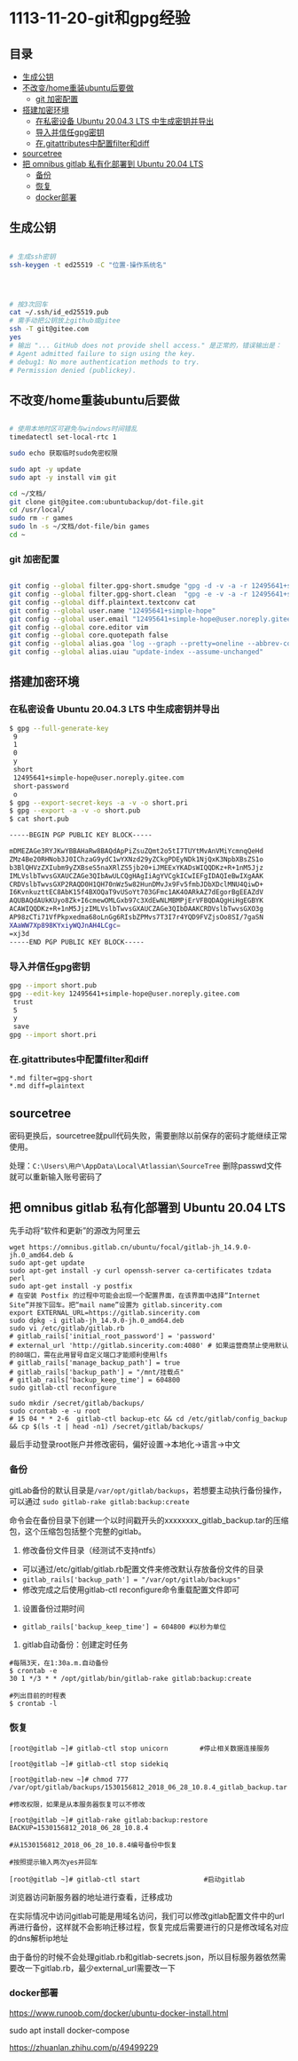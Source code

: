 # 1113-11-20-git和gpg经验

## 目录

-   [生成公钥](#生成公钥)
-   [不改变/home重装ubuntu后要做](#不改变home重装ubuntu后要做)
    -   [git 加密配置](#git-加密配置)
-   [搭建加密环境](#搭建加密环境)
    -   [在私密设备 Ubuntu 20.04.3 LTS 中生成密钥并导出](#在私密设备-Ubuntu-20043-LTS-中生成密钥并导出)
    -   [导入并信任gpg密钥](#导入并信任gpg密钥)
    -   [在.gitattributes中配置filter和diff](#在gitattributes中配置filter和diff)
-   [sourcetree](#sourcetree)
-   [把 omnibus gitlab 私有化部署到 Ubuntu 20.04 LTS](#把-omnibus-gitlab-私有化部署到-Ubuntu-2004-LTS)
    -   [备份](#备份)
    -   [恢复](#恢复)
    -   [docker部署](#docker部署)

## 生成公钥

```bash

# 生成ssh密钥
ssh-keygen -t ed25519 -C "位置-操作系统名"




# 按3次回车
cat ~/.ssh/id_ed25519.pub
# 需手动把公钥放上github或gitee
ssh -T git@gitee.com
yes
# 输出 "... GitHub does not provide shell access." 是正常的，错误输出是：
# Agent admitted failure to sign using the key.
# debug1: No more authentication methods to try.
# Permission denied (publickey).
```

## 不改变/home重装ubuntu后要做

```bash

# 使用本地时区可避免与windows时间错乱
timedatectl set-local-rtc 1

sudo echo 获取临时sudo免密权限

sudo apt -y update 
sudo apt -y install vim git

cd ~/文档/
git clone git@gitee.com:ubuntubackup/dot-file.git
cd /usr/local/
sudo rm -r games
sudo ln -s ~/文档/dot-file/bin games
cd ~


```

### git 加密配置

```bash

git config --global filter.gpg-short.smudge "gpg -d -v -a -r 12495641+simple-hope@user.noreply.gitee.com"
git config --global filter.gpg-short.clean  "gpg -e -v -a -r 12495641+simple-hope@user.noreply.gitee.com"
git config --global diff.plaintext.textconv cat
git config --global user.name "12495641+simple-hope"
git config --global user.email "12495641+simple-hope@user.noreply.gitee.com"
git config --global core.editor vim
git config --global core.quotepath false
git config --global alias.goa 'log --graph --pretty=oneline --abbrev-commit -n 20'
git config --global alias.uiau "update-index --assume-unchanged"
```

## 搭建加密环境

### 在私密设备 Ubuntu 20.04.3 LTS 中生成密钥并导出

```bash
$ gpg --full-generate-key
 9
 1
 0
 y
 short
 12495641+simple-hope@user.noreply.gitee.com
 short-password
 o
$ gpg --export-secret-keys -a -v -o short.pri
$ gpg --export -a -v -o short.pub
$ cat short.pub

-----BEGIN PGP PUBLIC KEY BLOCK-----

mDMEZAGe3RYJKwYBBAHaRw8BAQdApPiZsuZQmt2o5tI7TUYtMvAnVMiYcmnqQeHd
ZMz4Be20RHNob3J0IChzaG9ydC1wYXNzd29yZCkgPDEyNDk1NjQxK3NpbXBsZS1o
b3BlQHVzZXIubm9yZXBseS5naXRlZS5jb20+iJMEExYKADsWIQQDKz+R+1nM5Jjz
IMLVslbTwvsGXAUCZAGe3QIbAwULCQgHAgIiAgYVCgkICwIEFgIDAQIeBwIXgAAK
CRDVslbTwvsGXP2RAQD0H1QH70nWz5w82HunDMvJx9Fv5fmbJDbXDclMNU4QiwD+
I6KvnkuzttEC8AbK15f4BXOQaT9vUSoYt703GFmc1AK4OARkAZ7dEgorBgEEAZdV
AQUBAQdAUkKUyo8Zk+I6cmewOMLGxb97c3XdEwNLMBMPjErVFBQDAQgHiHgEGBYK
ACAWIQQDKz+R+1nM5JjzIMLVslbTwvsGXAUCZAGe3QIbDAAKCRDVslbTwvsGXO3g
AP98zCTi71VfPkpxedma68oLnGg6RIsbZPMvs7T3I7r4YQD9FVZjsOo8SI/7gaSN
XAaWW7Xp898KYxiyWQJnAH4LCgc=
=xj3d
-----END PGP PUBLIC KEY BLOCK-----

```

### 导入并信任gpg密钥

```bash
gpg --import short.pub
gpg --edit-key 12495641+simple-hope@user.noreply.gitee.com
 trust
 5
 y
 save
gpg --import short.pri
```

### 在.gitattributes中配置filter和diff

```纯文本
*.md filter=gpg-short
*.md diff=plaintext
```

## sourcetree

密码更换后，sourcetree就pull代码失败，需要删除以前保存的密码才能继续正常使用。

处理：`C:\Users\用户\AppData\Local\Atlassian\SourceTree` 删除passwd文件就可以重新输入账号密码了

## 把 omnibus gitlab 私有化部署到 Ubuntu 20.04 LTS

先手动将“软件和更新”的源改为阿里云

```纯文本
wget https://omnibus.gitlab.cn/ubuntu/focal/gitlab-jh_14.9.0-jh.0_amd64.deb &
sudo apt-get update
sudo apt-get install -y curl openssh-server ca-certificates tzdata perl
sudo apt-get install -y postfix
# 在安装 Postfix 的过程中可能会出现一个配置界面，在该界面中选择“Internet Site”并按下回车。把“mail name”设置为 gitlab.sincerity.com
export EXTERNAL_URL=https://gitlab.sincerity.com
sudo dpkg -i gitlab-jh_14.9.0-jh.0_amd64.deb
sudo vi /etc/gitlab/gitlab.rb
# gitlab_rails['initial_root_password'] = 'password'
# external_url 'http://gitlab.sincerity.com:4080' # 如果运营商禁止使用默认的80端口，需在此用冒号自定义端口才能顺利使用lfs
# gitlab_rails['manage_backup_path'] = true
# gitlab_rails['backup_path'] = "/mnt/挂载点"
# gitlab_rails['backup_keep_time'] = 604800
sudo gitlab-ctl reconfigure

sudo mkdir /secret/gitlab/backups/
sudo crontab -e -u root
# 15 04 * * 2-6  gitlab-ctl backup-etc && cd /etc/gitlab/config_backup && cp $(ls -t | head -n1) /secret/gitlab/backups/
```

最后手动登录root账户并修改密码，偏好设置->本地化->语言->中文

### 备份

gitLab备份的默认目录是`/var/opt/gitlab/backups`，若想要主动执行备份操作，可以通过
`sudo gitlab-rake gitlab:backup:create`

命令会在备份目录下创建一个以时间戳开头的xxxxxxxx\_gitlab\_backup.tar的压缩包，这个压缩包包括整个完整的gitlab。

1.  修改备份文件目录（经测试不支持ntfs）

-   可以通过/etc/gitlab/gitlab.rb配置文件来修改默认存放备份文件的目录
-   `gitlab_rails['backup_path'] = "/var/opt/gitlab/backups"`
-   修改完成之后使用gitlab-ctl reconfigure命令重载配置文件即可

1.  设置备份过期时间

-   `gitlab_rails['backup_keep_time'] = 604800 #以秒为单位`

1.  gitlab自动备份：创建定时任务

```纯文本
#每隔3天，在1:30a.m.自动备份
$ crontab -e
30 1 */3 * * /opt/gitlab/bin/gitlab-rake gitlab:backup:create

#列出目前的时程表
$ crontab -l
```

### 恢复

```纯文本
[root@gitlab ~]# gitlab-ctl stop unicorn        #停止相关数据连接服务

[root@gitlab ~]# gitlab-ctl stop sidekiq

[root@gitlab-new ~]# chmod 777 /var/opt/gitlab/backups/1530156812_2018_06_28_10.8.4_gitlab_backup.tar

#修改权限，如果是从本服务器恢复可以不修改

[root@gitlab ~]# gitlab-rake gitlab:backup:restore BACKUP=1530156812_2018_06_28_10.8.4    

#从1530156812_2018_06_28_10.8.4编号备份中恢复

#按照提示输入两次yes并回车

[root@gitlab ~]# gitlab-ctl start                #启动gitlab
```

浏览器访问新服务器的地址进行查看，迁移成功

在实际情况中访问gitlab可能是用域名访问，我们可以修改gitlab配置文件中的url再进行备份，这样就不会影响迁移过程，恢复完成后需要进行的只是修改域名对应的dns解析ip地址

由于备份的时候不会处理gitlab.rb和gitlab-secrets.json，所以目标服务器依然需要改一下gitlab.rb，最少external\_url需要改一下

### docker部署

<https://www.runoob.com/docker/ubuntu-docker-install.html>

sudo apt install docker-compose

<https://zhuanlan.zhihu.com/p/49499229>
